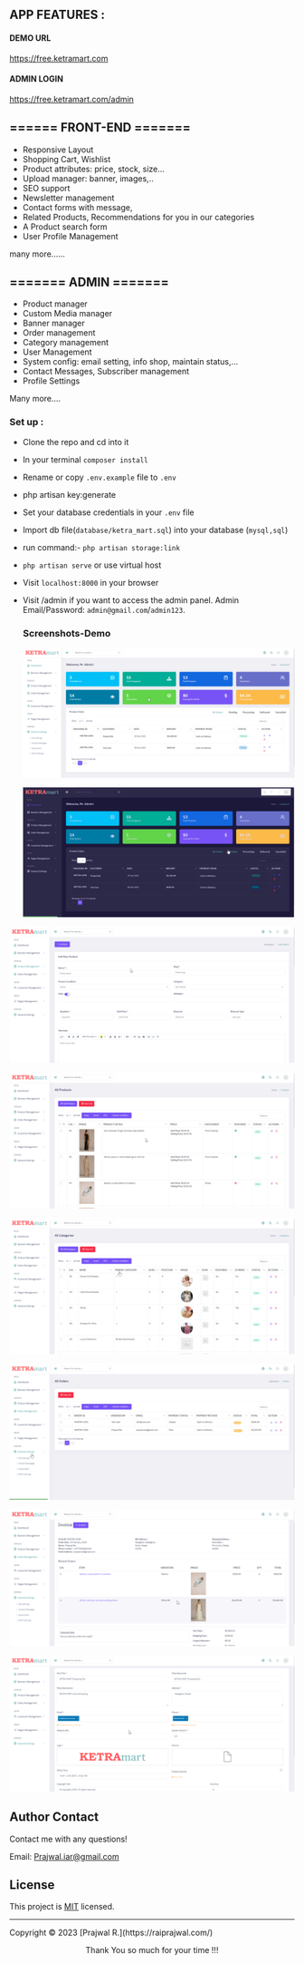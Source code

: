 
## APP FEATURES :

#### DEMO URL
https://free.ketramart.com

#### ADMIN LOGIN
https://free.ketramart.com/admin

## ====== FRONT-END =======
- Responsive Layout
- Shopping Cart, Wishlist
- Product attributes: price, stock, size...
- Upload manager: banner, images,..
- SEO support
- Newsletter management
- Contact forms with message,
- Related Products, Recommendations for you in our categories
- A Product search form
- User Profile Management

many more......

## ======= ADMIN =======


- Product manager
- Custom Media manager 
- Banner manager
- Order management
- Category management
- User Management
- System config: email setting, info shop, maintain status,...
- Contact Messages, Subscriber management
- Profile Settings

Many more....


### Set up :

- Clone the repo and cd into it
- In your terminal ```composer install```
- Rename or copy ```.env.example``` file to ``.env``
- php artisan key:generate
- Set your database credentials in your ```.env``` file
- Import db file(```database/ketra_mart.sql```) into your database (```mysql,sql```)
- run command:-  ```php artisan storage:link```
- ```php artisan serve``` or use virtual host
- Visit ```localhost:8000``` in your browser
- Visit /admin if you want to access the admin panel. Admin Email/Password: ```admin@gmail.com```/```admin123```. 


  ### Screenshots-Demo
  <kbd>![screenshot-demo1](./screenshots/white-dashboard.png)</kbd><br>
  
  <kbd>![screenshot-demo2](./screenshots/dark-dashboard.png)</kbd><br>
  
 <kbd>![screenshot-demo3](./screenshots/add-product.png)</kbd><br>
 
 <kbd>![screenshot-demo4](./screenshots/product-list.png)</kbd><br>
 
  <kbd>![screenshot-demo5](./screenshots/category-list.png)</kbd><br>
  
  <kbd>![screenshot-demo6](./screenshots/order-list.png)</kbd><br>
   
  <kbd>![screenshot-demo7](./screenshots/order-detail.png)</kbd><br>
    
  <kbd>![screenshot-demo8](./screenshots/genera-settings.png)</kbd><br>

 ## Author Contact
  Contact me with any questions!<br>

  Email: Prajwal.iar@gmail.com

  ## License
  This project is [MIT](https://choosealicense.com/licenses/mit/) licensed.<br />
<hr>
  Copyright © 2023 [Prajwal R.](https://raiprajwal.com/)
  
<p style="text-align:center">Thank You so much for your time !!!</p>
